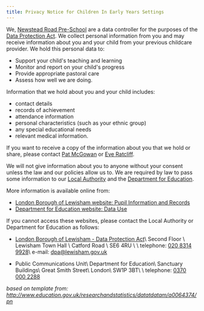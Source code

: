 ```yaml
---
title: Privacy Notice for Children In Early Years Settings
---
```

We, [Newstead Road Pre-School](/) are a data controller for the purposes of the 
[Data Protection Act](http://www.legislation.gov.uk/ukpga/1998/29/contents). We collect 
personal information from you and may receive information about you and your 
child from your previous childcare provider. We hold this personal data to: 

* Support your child's teaching and learning
* Monitor and report on your child's progress
* Provide appropriate pastoral care
* Assess how well we are doing.

Information that we hold about you and your child includes:

* contact details
* records of achievement
* attendance information
* personal characteristics (such as your ethnic group)
* any special educational needs
* relevant medical information.

If you want to receive a copy of the information about you that we hold or share, please contact
[Pat McGowan](/staff/pat_mcgowan.html) or [Eve Ratcliff](/staff/eve_ratcliff.html).

We will not give information about you to anyone without your consent unless the law and our policies allow us to.
We are required by law to pass some information to our [Local Authority](http://lewisham.gov.uk/)
and the [Department for Education](http://www.education.gov.uk/).

More information is available online from:

* [London Borough of Lewisham website: Pupil Information and Records](http://www.lewisham.gov.uk/myservices/education/schools/Pages/School-records-for-an-individual-pupil.aspx)
* [Department for Education website: Data Use](http://www.education.gov.uk/researchandstatistics/datatdatam/b00212337/datause)

If you cannot access these websites, please contact the Local Authority or Department for Education as follows:

* [London Borough of Lewisham - Data Protection Act](http://www.lewisham.gov.uk/contact-us/Pages/contact.aspx?directoryid=203&source=%2fmayorandcouncil%2faboutthecouncil%2fFOI%2fPages%2fData-Protection-Act.aspx)\\
  Second Floor \\
  Lewisham Town Hall \\
  Catford Road \\
  SE6 4RU \\
  \\
  telephone: [020 8314 9928](tel:442083149928)\\
  e-mail: [dpa@lewisham.gov.uk](mailto:dpa@lewisham.gov.uk)

* Public Communications Unit\\
  Department for Education\\
  Sanctuary Buildings\\
  Great Smith Street\\
  London\\
  SW1P 3BT\\
  \\
  telephone: [0370 000 2288](tel:443700002288)



_based on template from: <http://www.education.gov.uk/researchandstatistics/datatdatam/a0064374/pn>_





